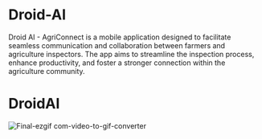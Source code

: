 # Droid-AI
Droid AI - AgriConnect is a mobile application designed to facilitate seamless communication and collaboration between farmers and agriculture inspectors. The app aims to streamline the inspection process, enhance productivity, and foster a stronger connection within the agriculture community.
# DroidAI

![Final-ezgif com-video-to-gif-converter](https://github.com/Theekshana/DroidAI/assets/460929/ab983fc2-ac32-490d-98c3-be7e0d1c2440)

